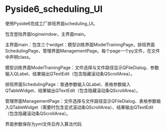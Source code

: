 # Pyside6_scheduling_UI
使用Pyside6完成工厂排班界面scheduling_UI。  
  
包含登陆界面loginwindow，主界面main。 
  
主界面main：包含三个widget：模型训练界面ModelTrainingPage，排班界面SchedulingPage，管理界面ManagementPage。每个page一个py文件，在文件中声明class。  
  
模型训练界面ModelTrainingPage：文件选择与文件路径显示QFileDialog、参数输入QLabel、结果输出QTextEdit（包含隐藏滚动条QScrollArea）。    
  
排班界面SchedulingPage：普通参数输入QLabel、表格参数输入QTableWidget、结果输出QTextEdit（包含隐藏滚动条QScrollArea）。  
  
管理界面ManagementPage：文件选择与文件路径显示QFileDialog、表格参数输入QTableWidget（需要时包含显式滚动条QScrollArea）、结果输出QTextEdit（包含隐藏滚动条QScrollArea）。  

界面参数保存为yml文件后传入算法代码
